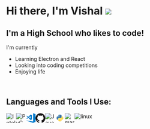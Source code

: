 # Hi there, I'm Vishal <img src="https://raw.githubusercontent.com/MartinHeinz/MartinHeinz/master/wave.gif" width="30px">

## I'm a High School who likes to code!
I'm currently
- Learning Electron and React
- Looking into coding competitions
- Enjoying life

<br>

## Languages and Tools I Use:

<img align="left" alt="Intelij IDEA" width="26px" height="26px" src="https://cdn.iconscout.com/icon/free/png-512/intellij-idea-569199.png" /> 
<img align="left" alt="PyCharm" width="26px" height="26px" src="https://upload.wikimedia.org/wikipedia/commons/thumb/a/a1/PyCharm_Logo.svg/1024px-PyCharm_Logo.svg.png" /> 
<img align="left" alt="Visual Studio Code" width="26px" height="26px" src="https://raw.githubusercontent.com/github/explore/80688e429a7d4ef2fca1e82350fe8e3517d3494d/topics/visual-studio-code/visual-studio-code.png" /> 
<img alt="linux" width="26px" height="26px" src="https://img.icons8.com/color/96/000000/linux.png" />
<img align="left" alt="GitHub" width="26px" height="26px" src="https://raw.githubusercontent.com/github/explore/78df643247d429f6cc873026c0622819ad797942/topics/github/github.png" /> 
<img align="left" alt="Java" width="26px" height="26px" src="https://img.icons8.com/color/240/000000/java-coffee-cup-logo.png" />
<img align="left" alt="Python" width="26px" height="26px" src="https://raw.githubusercontent.com/github/explore/80688e429a7d4ef2fca1e82350fe8e3517d3494d/topics/python/python.png" /> 
<img align="left" alt="markdown" width="26px" height="26px" src="https://img.icons8.com/ios-filled/100/000000/markdown.png" />